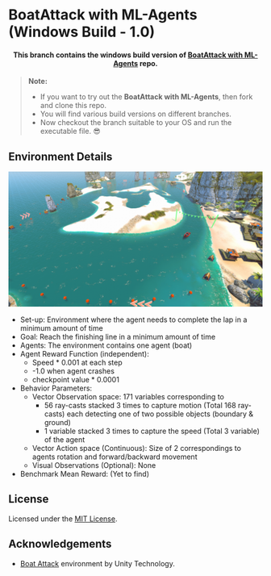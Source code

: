 # BoatAttack with ML-Agents (Windows Build - 1.0)

<h4 align="center">
This branch contains the windows build version of <a href="https://github.com/Dhyeythumar/BoatAttack-with-ML-Agents">BoatAttack with ML-Agents</a> repo.
</h4>

> **Note:**
>
> -   If you want to try out the **BoatAttack with ML-Agents**, then fork and clone this repo.
> -   You will find various build versions on different branches.
> -   Now checkout the branch suitable to your OS and run the executable file. 😎

## Environment Details

![BoatAttack](https://raw.githubusercontent.com/Dhyeythumar/impression/master/boat_attack_assets/env.png)

-   Set-up: Environment where the agent needs to complete the lap in a minimum amount of time
-   Goal: Reach the finishing line in a minimum amount of time
-   Agents: The environment contains one agent (boat)
-   Agent Reward Function (independent):
    -   Speed \* 0.001 at each step
    -   -1.0 when agent crashes
    -   checkpoint value \* 0.0001
-   Behavior Parameters:
    -   Vector Observation space: 171 variables corresponding to
        -   56 ray-casts stacked 3 times to capture motion (Total 168 ray-casts) each detecting one of two possible objects (boundary & ground)
        -   1 variable stacked 3 times to capture the speed  (Total 3 variable) of the agent
    -   Vector Action space (Continuous): Size of 2 correspondings to agents rotation and forward/backward movement
    -   Visual Observations (Optional): None
-   Benchmark Mean Reward: (Yet to find)

## License

Licensed under the [MIT License](./LICENSE).

## Acknowledgements

-   [Boat Attack](https://github.com/Unity-Technologies/BoatAttack) environment by Unity Technology.
